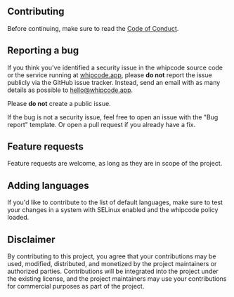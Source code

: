 ## Contributing
Before continuing, make sure to read the [Code of Conduct](/.github/CODE_OF_CONDUCT.md).

## Reporting a bug
If you think you've identified a security issue in the whipcode source code or the service running at [whipcode.app](https://whipcode.app), please **do not** report the issue publicly via the GitHub issue tracker. Instead, send an email with as many details as possible to [hello@whipcode.app](mailto:hello@whipcode.app).

Please **do not** create a public issue.

If the bug is not a security issue, feel free to open an issue with the "Bug report" template. Or open a pull request if you already have a fix.

## Feature requests
Feature requests are welcome, as long as they are in scope of the project.

## Adding languages
If you'd like to contribute to the list of default languages, make sure to test your changes in a system with SELinux enabled and the whipcode policy loaded.

## Disclaimer
By contributing to this project, you agree that your contributions may be used, modified, distributed, and monetized by the project maintainers or authorized parties. Contributions will be integrated into the project under the existing license, and the project maintainers may use your contributions for commercial purposes as part of the project.
